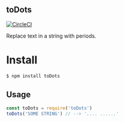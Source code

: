 ## toDots

[![CircleCI](https://circleci.com/gh/mavarius/toDots.svg?style=svg)](https://circleci.com/gh/mavarius/toDots)

Replace text in a string with periods.

# Install

```bash
$ npm install toDots
```

## Usage

```js
const toDots = require('toDots')
toDots('SOME STRING') // --> '.... ......'
```
